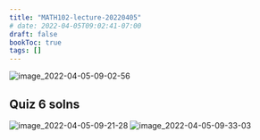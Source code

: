 ```yaml
---
title: "MATH102-lecture-20220405"
# date: 2022-04-05T09:02:41-07:00
draft: false
bookToc: true
tags: []
---
```


![image_2022-04-05-09-02-56](/notes/image_2022-04-05-09-02-56.png)

## Quiz 6 solns

![image_2022-04-05-09-21-28](/notes/image_2022-04-05-09-21-28.png)
![image_2022-04-05-09-33-03](/notes/image_2022-04-05-09-33-03.png)


